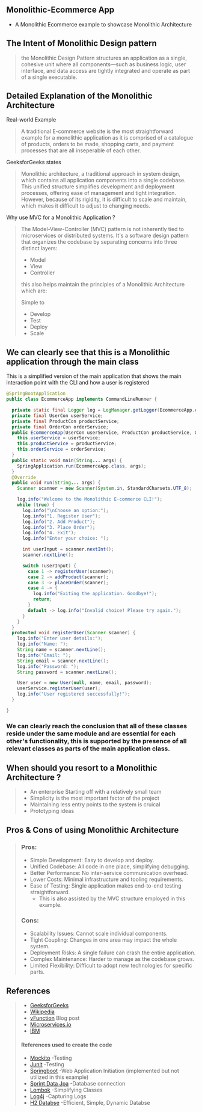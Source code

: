 ## Monolithic-Ecommerce App
* A Monolithic Ecommerce example to showcase Monolithic Architecture

## The Intent of Monolithic Design pattern
> the Monolithic Design Pattern structures an application as a single, cohesive unit where all components—such as business logic, user interface, and data access are tightly integrated and operate as part of a single executable.

## Detailed Explanation of the Monolithic Architecture
Real-world Example
> A traditional E-commerce website is the most straightforward example for a monolithic application as it is comprised of a catalogue of products, orders to be made, shopping carts, and payment processes that are all inseperable of each other.

GeeksforGeeks states
> Monolithic architecture, a traditional approach in system design, which contains all application components into a single codebase. This unified structure simplifies development and deployment processes, offering ease of management and tight integration. However, because of its rigidity, it is difficult to scale and maintain, which makes it difficult to adjust to changing needs.

Why use MVC for a Monolithic Application ?
>The Model-View-Controller (MVC) pattern is not inherently tied to microservices or distributed systems. It's a software design pattern that organizes the codebase by separating concerns into three distinct layers:
>* Model
>* View
>* Controller
>
> this also helps maintain the principles of a Monolithic Architecture which are:
> 
> Simple to
>* Develop
>* Test
>* Deploy
>* Scale
>
## We can clearly see that this is a Monolithic application through the main class
This is a simplified version of the main application that shows the main interaction point with the CLI and how a user is registered
```java
@SpringBootApplication
public class EcommerceApp implements CommandLineRunner {

  private static final Logger log = LogManager.getLogger(EcommerceApp.class);
  private final UserCon userService;
  private final ProductCon productService;
  private final OrderCon orderService;
  public EcommerceApp(UserCon userService, ProductCon productService, OrderCon orderService) {
    this.userService = userService;
    this.productService = productService;
    this.orderService = orderService;
  }
  public static void main(String... args) {
    SpringApplication.run(EcommerceApp.class, args);
  }
  @Override
  public void run(String... args) {
    Scanner scanner = new Scanner(System.in, StandardCharsets.UTF_8);

    log.info("Welcome to the Monolithic E-commerce CLI!");
    while (true) {
      log.info("\nChoose an option:");
      log.info("1. Register User");
      log.info("2. Add Product");
      log.info("3. Place Order");
      log.info("4. Exit");
      log.info("Enter your choice: ");

      int userInput = scanner.nextInt();
      scanner.nextLine();

      switch (userInput) {
        case 1 -> registerUser(scanner);
        case 2 -> addProduct(scanner);
        case 3 -> placeOrder(scanner);
        case 4 -> {
          log.info("Exiting the application. Goodbye!");
          return;
        }
        default -> log.info("Invalid choice! Please try again.");
      }
    }
  }
  protected void registerUser(Scanner scanner) {
    log.info("Enter user details:");
    log.info("Name: ");
    String name = scanner.nextLine();
    log.info("Email: ");
    String email = scanner.nextLine();
    log.info("Password: ");
    String password = scanner.nextLine();

    User user = new User(null, name, email, password);
    userService.registerUser(user);
    log.info("User registered successfully!");
  }

}
```
### We can clearly reach the conclusion that all of these classes reside under the same module and are essential for each other's functionality, this is supported by the presence of all relevant classes as parts of the main application class.

## When should you resort to a Monolithic Architecture ?
>* An enterprise Starting off with a relatively small team
>* Simplicity is the most important factor of the project
>* Maintaining less entry points to the system is cruical
>* Prototyping ideas
>
## Pros & Cons of using Monolithic Architecture
>### Pros:
>* Simple Development: Easy to develop and deploy.
>* Unified Codebase: All code in one place, simplifying debugging.
>* Better Performance: No inter-service communication overhead.
>* Lower Costs: Minimal infrastructure and tooling requirements.
>* Ease of Testing: Single application makes end-to-end testing straightforward.
>   * This is also assisted by the MVC structure employed in this example.
>### Cons:
>* Scalability Issues: Cannot scale individual components.
>* Tight Coupling: Changes in one area may impact the whole system.
>* Deployment Risks: A single failure can crash the entire application.
>* Complex Maintenance: Harder to manage as the codebase grows.
>* Limited Flexibility: Difficult to adopt new technologies for specific parts.
>
## References
>* [GeeksforGeeks](https://www.geeksforgeeks.org/monolithic-architecture-system-design/)
>* [Wikipedia](https://en.wikipedia.org/wiki/Monolithic_application)
>* [vFunction](https://vfunction.com/blog/what-is-monolithic-application/#:~:text=A%20traditional%20e%2Dcommerce%20platform,inseparable%20components%20of%20the%20system.) Blog post
>* [Microservices.io](https://microservices.io/patterns/monolithic.html)
>* [IBM](https://www.ibm.com/think/topics/monolithic-architecture)
>#### References used to create the code
>* [Mockito](https://site.mockito.org/) -Testing
>* [Junit](https://junit.org/junit5/docs/current/user-guide/) -Testing 
>* [Springboot](https://docs.spring.io/spring-boot/index.html) -Web Application Initiation (implemented but not utilized in this example)
>* [Sprint Data Jpa](https://docs.spring.io/spring-data/jpa/reference/index.html) -Database connection
>* [Lombok](https://projectlombok.org/) -Simplifying Classes
>* [Log4j](https://logging.apache.org/log4j/2.x/index.html) -Capturing Logs
>* [H2 Databse](https://www.h2database.com/html/tutorial.html) -Efficient, Simple, Dynamic Databse